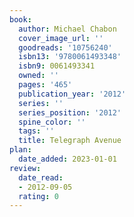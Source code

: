 ```yaml
---
book:
  author: Michael Chabon
  cover_image_url: ''
  goodreads: '10756240'
  isbn13: '9780061493348'
  isbn9: 0061493341
  owned: ''
  pages: '465'
  publication_year: '2012'
  series: ''
  series_position: '2012'
  spine_color: ''
  tags: ''
  title: Telegraph Avenue
plan:
  date_added: 2023-01-01
review:
  date_read:
  - 2012-09-05
  rating: 0
---
```

